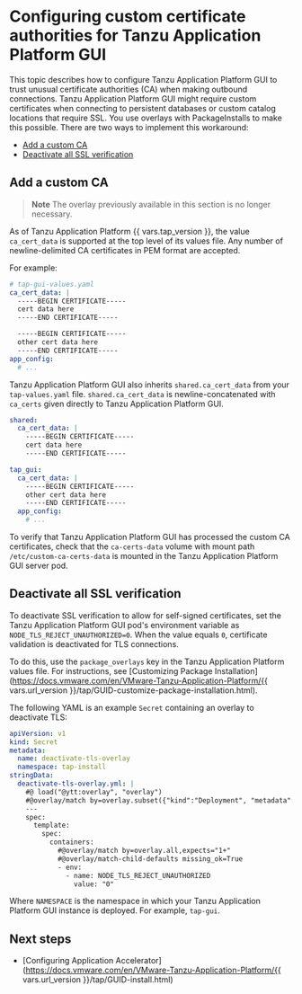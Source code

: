# Configuring custom certificate authorities for Tanzu Application Platform GUI

This topic describes how to configure Tanzu Application Platform GUI to trust unusual certificate
authorities (CA) when making outbound connections.
Tanzu Application Platform GUI might require custom certificates when connecting to persistent
databases or custom catalog locations that require SSL.
You use overlays with PackageInstalls to make this possible. There are two ways to implement this
workaround:

- [Add a custom CA](#add-custom-ca)
- [Deactivate all SSL verification](#deactivate-ssl)

## <a id='add-custom-ca'></a> Add a custom CA

> **Note** The overlay previously available in this section is no longer necessary.

As of Tanzu Application Platform {{ vars.tap_version }}, the value `ca_cert_data` is supported
at the top level of its values file. Any number of newline-delimited CA certificates in PEM format
are accepted.

For example:

```yaml
# tap-gui-values.yaml
ca_cert_data: |
  -----BEGIN CERTIFICATE-----
  cert data here
  -----END CERTIFICATE-----

  -----BEGIN CERTIFICATE-----
  other cert data here
  -----END CERTIFICATE-----
app_config:
  # ...
```

Tanzu Application Platform GUI also inherits `shared.ca_cert_data` from your `tap-values.yaml` file.
`shared.ca_cert_data` is newline-concatenated with `ca_certs` given directly to
Tanzu Application Platform GUI.

```yaml
shared:
  ca_cert_data: |
    -----BEGIN CERTIFICATE-----
    cert data here
    -----END CERTIFICATE-----

tap_gui:
  ca_cert_data: |
    -----BEGIN CERTIFICATE-----
    other cert data here
    -----END CERTIFICATE-----
  app_config:
    # ...
```

To verify that Tanzu Application Platform GUI has processed the custom CA certificates, check that
the `ca-certs-data` volume with mount path `/etc/custom-ca-certs-data` is mounted in the
Tanzu Application Platform GUI server pod.

## <a id='deactivate-ssl'></a> Deactivate all SSL verification

To deactivate SSL verification to allow for self-signed certificates, set the
Tanzu Application Platform GUI pod's environment variable as `NODE_TLS_REJECT_UNAUTHORIZED=0`.
When the value equals `0`, certificate validation is deactivated for TLS connections.

To do this, use the `package_overlays` key in the Tanzu Application Platform values file.
For instructions, see [Customizing Package Installation](https://docs.vmware.com/en/VMware-Tanzu-Application-Platform/{{ vars.url_version }}/tap/GUID-customize-package-installation.html).

The following YAML is an example `Secret` containing an overlay to deactivate TLS:

```yaml
apiVersion: v1
kind: Secret
metadata:
  name: deactivate-tls-overlay
  namespace: tap-install
stringData:
  deactivate-tls-overlay.yml: |
    #@ load("@ytt:overlay", "overlay")
    #@overlay/match by=overlay.subset({"kind":"Deployment", "metadata": {"name": "server", "namespace": "NAMESPACE"}}),expects="1+"
    ---
    spec:
      template:
        spec:
          containers:
            #@overlay/match by=overlay.all,expects="1+"
            #@overlay/match-child-defaults missing_ok=True
            - env:
              - name: NODE_TLS_REJECT_UNAUTHORIZED
                value: "0"
```

Where `NAMESPACE` is the namespace in which your Tanzu Application Platform GUI instance is
deployed. For example, `tap-gui`.

## <a id='next-steps'></a>Next steps

- [Configuring Application Accelerator](https://docs.vmware.com/en/VMware-Tanzu-Application-Platform/{{ vars.url_version }}/tap/GUID-install.html)
